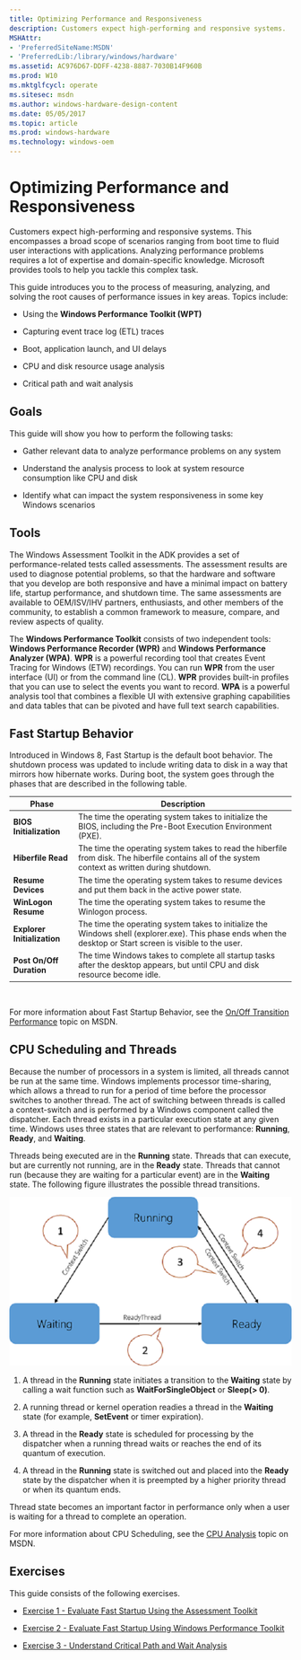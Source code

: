 ```yaml
---
title: Optimizing Performance and Responsiveness
description: Customers expect high-performing and responsive systems.
MSHAttr:
- 'PreferredSiteName:MSDN'
- 'PreferredLib:/library/windows/hardware'
ms.assetid: AC976D67-DDFF-4238-8887-7030B14F960B
ms.prod: W10
ms.mktglfcycl: operate
ms.sitesec: msdn
ms.author: windows-hardware-design-content
ms.date: 05/05/2017
ms.topic: article
ms.prod: windows-hardware
ms.technology: windows-oem
---
```


# Optimizing Performance and Responsiveness


Customers expect high-performing and responsive systems. This encompasses a broad scope of scenarios ranging from boot time to fluid user interactions with applications. Analyzing performance problems requires a lot of expertise and domain-specific knowledge. Microsoft provides tools to help you tackle this complex task.

This guide introduces you to the process of measuring, analyzing, and solving the root causes of performance issues in key areas. Topics include:

-   Using the **Windows Performance Toolkit (WPT)**

-   Capturing event trace log (ETL) traces

-   Boot, application launch, and UI delays

-   CPU and disk resource usage analysis

-   Critical path and wait analysis

## Goals


This guide will show you how to perform the following tasks:

-   Gather relevant data to analyze performance problems on any system

-   Understand the analysis process to look at system resource consumption like CPU and disk

-   Identify what can impact the system responsiveness in some key Windows scenarios

## Tools


The Windows Assessment Toolkit in the ADK provides a set of performance-related tests called assessments. The assessment results are used to diagnose potential problems, so that the hardware and software that you develop are both responsive and have a minimal impact on battery life, startup performance, and shutdown time. The same assessments are available to OEM/ISV/IHV partners, enthusiasts, and other members of the community, to establish a common framework to measure, compare, and review aspects of quality.

The **Windows Performance Toolkit** consists of two independent tools: **Windows Performance Recorder (WPR)** and **Windows Performance Analyzer (WPA)**. **WPR** is a powerful recording tool that creates Event Tracing for Windows (ETW) recordings. You can run **WPR** from the user interface (UI) or from the command line (CL). **WPR** provides built-in profiles that you can use to select the events you want to record. **WPA** is a powerful analysis tool that combines a flexible UI with extensive graphing capabilities and data tables that can be pivoted and have full text search capabilities.

## Fast Startup Behavior


Introduced in Windows 8, Fast Startup is the default boot behavior. The shutdown process was updated to include writing data to disk in a way that mirrors how hibernate works. During boot, the system goes through the phases that are described in the following table.

| Phase                       | Description                                                                                                                                                  |
|-----------------------------|--------------------------------------------------------------------------------------------------------------------------------------------------------------|
| **BIOS Initialization**     | The time the operating system takes to initialize the BIOS, including the Pre-Boot Execution Environment (PXE).                                              |
| **Hiberfile Read**          | The time the operating system takes to read the hiberfile from disk. The hiberfile contains all of the system context as written during shutdown.            |
| **Resume Devices**          | The time the operating system takes to resume devices and put them back in the active power state.                                                           |
| **WinLogon Resume**         | The time the operating system takes to resume the Winlogon process.                                                                                          |
| **Explorer Initialization** | The time the operating system takes to initialize the Windows shell (explorer.exe). This phase ends when the desktop or Start screen is visible to the user. |
| **Post On/Off Duration**    | The time Windows takes to complete all startup tasks after the desktop appears, but until CPU and disk resource become idle.                                 |

 

For more information about Fast Startup Behavior, see the [On/Off Transition Performance](http://go.microsoft.com/fwlink/p/?linkid=619168) topic on MSDN.

## CPU Scheduling and Threads


Because the number of processors in a system is limited, all threads cannot be run at the same time. Windows implements processor time-sharing, which allows a thread to run for a period of time before the processor switches to another thread. The act of switching between threads is called a context-switch and is performed by a Windows component called the dispatcher. Each thread exists in a particular execution state at any given time. Windows uses three states that are relevant to performance: **Running**, **Ready**, and **Waiting**.

Threads being executed are in the **Running** state. Threads that can execute, but are currently not running, are in the **Ready** state. Threads that cannot run (because they are waiting for a particular event) are in the **Waiting** state. The following figure illustrates the possible thread transitions.

![Diagram illustrates the possible thread transitions.](images/optimizingperformancelab1.png)

1.  A thread in the **Running** state initiates a transition to the **Waiting** state by calling a wait function such as **WaitForSingleObject** or **Sleep(&gt; 0)**.

2.  A running thread or kernel operation readies a thread in the **Waiting** state (for example, **SetEvent** or timer expiration).

3.  A thread in the **Ready** state is scheduled for processing by the dispatcher when a running thread waits or reaches the end of its quantum of execution.

4.  A thread in the **Running** state is switched out and placed into the **Ready** state by the dispatcher when it is preempted by a higher priority thread or when its quantum ends.

Thread state becomes an important factor in performance only when a user is waiting for a thread to complete an operation.

For more information about CPU Scheduling, see the [CPU Analysis](http://go.microsoft.com/fwlink/p/?linkid=619178) topic on MSDN.

## Exercises


This guide consists of the following exercises.

-   [Exercise 1 - Evaluate Fast Startup Using the Assessment Toolkit](optimizing-performance-and-responsiveness-exercise-1.md)

-   [Exercise 2 - Evaluate Fast Startup Using Windows Performance Toolkit](optimizing-performance-and-responsiveness-exercise-2.md)

-   [Exercise 3 - Understand Critical Path and Wait Analysis](optimizing-performance-and-responsiveness-exercise-3.md)

 

 







